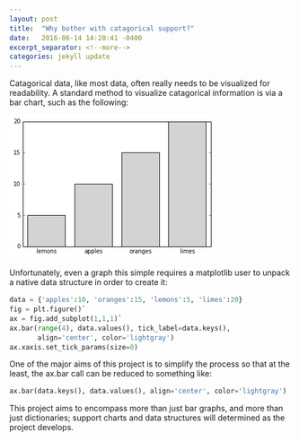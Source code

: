 ```yaml
---
layout: post
title:  "Why bother with catagorical support?"
date:   2016-06-14 14:20:41 -0400
excerpt_separator: <!--more-->
categories: jekyll update
---
```


Catagorical data, like most data, often really needs to be visualized for readability. 
A standard method to visualize catagorical information is via a bar chart, such as the following:

<img style="text-align: center;" src="/assets/figs/bar.png">

<!--more-->
Unfortunately, even a graph this simple requires  a matplotlib user to unpack a native data structure in order to create it:

```python
data = {'apples':10, 'oranges':15, 'lemons':5, 'limes':20}
fig = plt.figure()`
ax = fig.add_subplot(1,1,1)`
ax.bar(range(4), data.values(), tick_label=data.keys(),
       align='center', color='lightgray')
ax.xaxis.set_tick_params(size=0)
```

One of the major aims of this project is to simplify the process so that at the least, the ax.bar call can be reduced to something like: 

```python
ax.bar(data.keys(), data.values(), align='center', color='lightgray')
```

This project aims to encompass more than just bar graphs, and more than just dictionaries; support charts and data structures will determined as the project develops.
